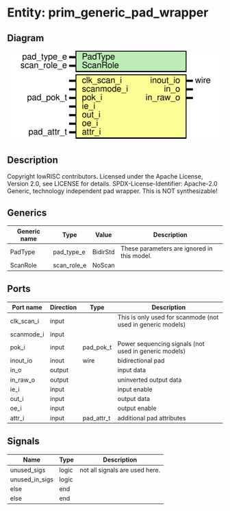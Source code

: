 # Entity: prim_generic_pad_wrapper

## Diagram

![Diagram](prim_generic_pad_wrapper.svg "Diagram")
## Description

Copyright lowRISC contributors.
 Licensed under the Apache License, Version 2.0, see LICENSE for details.
 SPDX-License-Identifier: Apache-2.0
 Generic, technology independent pad wrapper. This is NOT synthesizable!
 
## Generics

| Generic name | Type        | Value    | Description                                  |
| ------------ | ----------- | -------- | -------------------------------------------- |
| PadType      | pad_type_e  | BidirStd | These parameters are ignored in this model.  |
| ScanRole     | scan_role_e | NoScan   |                                              |
## Ports

| Port name  | Direction | Type       | Description                                                 |
| ---------- | --------- | ---------- | ----------------------------------------------------------- |
| clk_scan_i | input     |            | This is only used for scanmode (not used in generic models) |
| scanmode_i | input     |            |                                                             |
| pok_i      | input     | pad_pok_t  | Power sequencing signals (not used in generic models)       |
| inout_io   | inout     | wire       | bidirectional pad                                           |
| in_o       | output    |            | input data                                                  |
| in_raw_o   | output    |            | uninverted output data                                      |
| ie_i       | input     |            | input enable                                                |
| out_i      | input     |            | output data                                                 |
| oe_i       | input     |            | output enable                                               |
| attr_i     | input     | pad_attr_t | additional pad attributes                                   |
## Signals

| Name           | Type  | Description                     |
| -------------- | ----- | ------------------------------- |
| unused_sigs    | logic | not all signals are used here.  |
| unused_in_sigs | logic |                                 |
| else           | end   |                                 |
| else           | end   |                                 |
